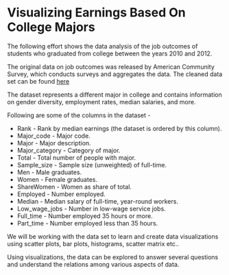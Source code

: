 # Visualizing Earnings Based On College Majors

The following effort shows the data analysis of the job outcomes of students who graduated from college between the years 2010 and 2012. 

The original data on job outcomes was released by American Community Survey, which conducts surveys and aggregates the data. The cleaned data set can be found [here](https://github.com/fivethirtyeight/data/tree/master/college-majors)

The dataset represents a different major in college and contains information on gender diversity, employment rates, median salaries, and more.

Following are some of the columns in the dataset - 

- Rank - Rank by median earnings (the dataset is ordered by this column).
- Major_code - Major code.
- Major - Major description.
- Major_category - Category of major.
- Total - Total number of people with major.
- Sample_size - Sample size (unweighted) of full-time.
- Men - Male graduates.
- Women - Female graduates.
- ShareWomen - Women as share of total.
- Employed - Number employed.
- Median - Median salary of full-time, year-round workers.
- Low_wage_jobs - Number in low-wage service jobs.
- Full_time - Number employed 35 hours or more.
- Part_time - Number employed less than 35 hours.

We will be working with the data set to learn and create data visualizations using scatter plots, bar plots, histograms, scatter matrix etc..

Using visualizations, the data can be explored to answer several questions and understand the relations among various aspects of data. 
